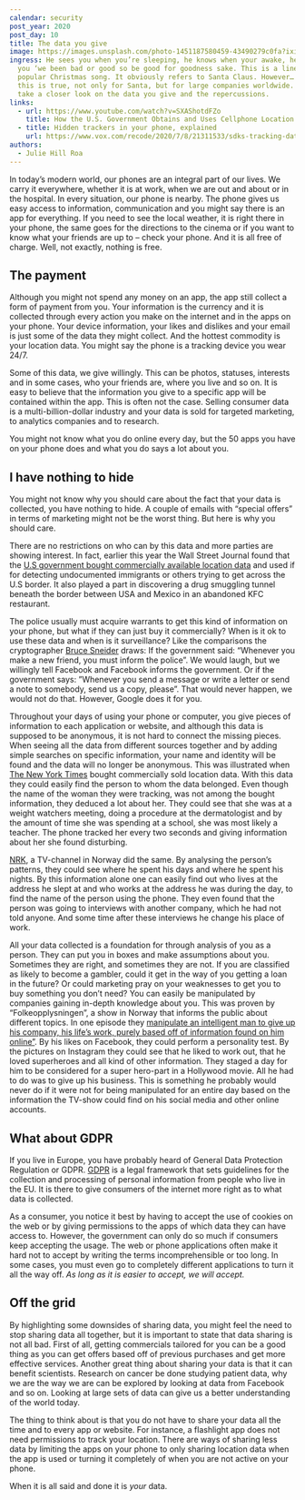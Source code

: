 ```yaml
---
calendar: security
post_year: 2020
post_day: 10
title: The data you give
image: https://images.unsplash.com/photo-1451187580459-43490279c0fa?ixid=MXwxMjA3fDB8MHxwaG90by1wYWdlfHx8fGVufDB8fHw%3D&ixlib=rb-1.2.1&auto=format&fit=crop&w=2552&q=80
ingress: He sees you when you’re sleeping, he knows when your awake, he knows if
  you ‘we been bad or good so be good for goodness sake. This is a line of a
  popular Christmas song. It obviously refers to Santa Claus. However… What if
  this is true, not only for Santa, but for large companies worldwide. We’ll
  take a closer look on the data you give and the repercussions.
links:
  - url: https://www.youtube.com/watch?v=SXAShotdFZo
    title: How the U.S. Government Obtains and Uses Cellphone Location Data
  - title: Hidden trackers in your phone, explained
    url: https://www.vox.com/recode/2020/7/8/21311533/sdks-tracking-data-location
authors:
  - Julie Hill Roa
---
```

In today’s modern world, our phones are an integral part of our lives. We carry it everywhere, whether it is at work, when we are out and about or in the hospital. In every situation, our phone is nearby. The phone gives us easy access to information, communication and you might say there is an app for everything. If you need to see the local weather, it is right there in your phone, the same goes for the directions to the cinema or if you want to know what your friends are up to – check your phone. And it is all free of charge. Well, not exactly, nothing is free.

## The payment

Although you might not spend any money on an app, the app still collect a form of payment from you. Your information is the currency and it is collected through every action you make on the internet and in the apps on your phone. Your device information, your likes and dislikes and your email is just some of the data they might collect. And the hottest commodity is your location data. You might say the phone is a tracking device you wear 24/7.

Some of this data, we give willingly. This can be photos, statuses, interests and in some cases, who your friends are, where you live and so on. It is easy to believe that the information you give to a specific app will be contained within the app. This is often not the case. Selling consumer data is a multi-billion-dollar industry and your data is sold for targeted marketing, to analytics companies and to research. 

You might not know what you do online every day, but the 50 apps you have on your phone does and what you do says a lot about you.

## I have nothing to hide

You might not know why you should care about the fact that your data is collected, you have nothing to hide. A couple of emails with “special offers” in terms of marketing might not be the worst thing. But here is why you should care. 

There are no restrictions on who can by this data and more parties are showing interest. In fact, earlier this year the Wall Street Journal found that the [U.S government bought commercially available location data](https://www.wsj.com/articles/federal-agencies-use-cellphone-location-data-for-immigration-enforcement-11581078600) and used if for detecting undocumented immigrants or others trying to get across the U.S border. It also played a part in discovering a drug smuggling tunnel beneath the border between USA and Mexico in an abandoned KFC restaurant. 

The police usually must acquire warrants to get this kind of information on your phone, but what if they can just buy it commercially? When is it ok to use these data and when is it surveillance? Like the comparisons the cryptographer [Bruce Sneider](https://privacy-pc.com/interviews/bruce-schneier-nsa-is-wasteful-and-dangerous.html) draws: If the government said: “Whenever you make a new friend, you must inform the police”. We would laugh, but we willingly tell Facebook and Facebook informs the government. Or if the government says: ”Whenever you send a message or write a letter or send a note to somebody, send us a copy, please”. That would never happen, we would not do that. However, Google does it for you.

Throughout your days of using your phone or computer, you give pieces of information to each application or website, and although this data is supposed to be anonymous, it is not hard to connect the missing pieces. When seeing all the data from different sources together and by adding simple searches on specific information, your name and identity will be found and the data will no longer be anonymous. This was illustrated when [The New York Times]( https://www.nytimes.com/interactive/2018/12/10/business/location-data-privacy-apps.html) bought commercially sold location data. With this data they could easily find the person to whom the data belonged. Even though the name of the woman they were tracking, was not among the bought information, they deduced a lot about her. They could see that she was at a weight watchers meeting, doing a procedure at the dermatologist and by the amount of time she was spending at a school, she was most likely a teacher. The phone tracked her every two seconds and giving information about her she found disturbing.

[NRK](https://www.nrk.no/norge/xl/avslort-av-mobilen-1.14911685), a TV-channel in Norway did the same. By analysing the person’s patterns, they could see where he spent his days and where he spent his nights. By this information alone one can easily find out who lives at the address he slept at and who works at the address he was during the day, to find the name of the person using the phone. They even found that the person was going to interviews with another company, which he had not told anyone. And some time after these interviews he change his place of work.

All your data collected is a foundation for through analysis of you as a person. They can put you in boxes and make assumptions about you. Sometimes they are right, and sometimes they are not. If you are classified as likely to become a gambler, could it get in the way of you getting a loan in the future? Or could marketing pray on your weaknesses to get you to buy something you don’t need? You can easily be manipulated by companies gaining in-depth knowledge about you. This was proven by “Folkeopplysningen”, a show in Norway that informs the public about different topics. In one episode they [manipulate an intelligent man to give up his company, his life’s work, purely based off of information found on him online”](https://www.nrk.no/dokumentar/xl/ble-manipulert-etter-nrk-spionering-pa-hans-digitale-liv-1.14759796). By his likes on Facebook, they could perform a personality test. By the pictures on Instagram they could see that he liked to work out, that he loved superheroes and all kind of other information. They staged a day for him to be considered for a super hero-part in a Hollywood movie. All he had to do was to give up his business. This is something he probably would never do if it were not for being manipulated for an entire day based on the information the TV-show could find on his social media and other online accounts.


## What about GDPR

If you live in Europe, you have probably heard of General Data Protection Regulation or GDPR. [GDPR](https://www.investopedia.com/terms/g/general-data-protection-regulation-gdpr.asp) is a legal framework that sets guidelines for the collection and processing of personal information from people who live in the EU. It is there to give consumers of the internet more right as to what data is collected.

As a consumer, you notice it best by having to accept the use of cookies on the web or by giving permissions to the apps of which data they can have access to. However, the government can only do so much if consumers keep accepting the usage. The web or phone applications often make it hard not to accept by writing the terms incomprehensible or too long. In some cases, you must even go to completely different applications to turn it all the way off. *As long as it is easier to accept, we will accept.* 

## Off the grid

By highlighting some downsides of sharing data, you might feel the need to stop sharing data all together, but it is important to state that data sharing is not all bad. First of all, getting commercials tailored for you can be a good thing as you can get offers based off of previous purchases and get more effective services. Another great thing about sharing your data is that it can benefit scientists. Research on cancer be done studying patient data, why we are the way we are can be explored by looking at data from Facebook and so on. Looking at large sets of data can give us a better understanding of the world today.

The thing to think about is that you do not have to share your data all the time and to every app or website. For instance, a flashlight app does not need permissions to track your location. There are ways of sharing less data by limiting the apps on your phone to only sharing location data when the app is used or turning it completely of when you are not active on your phone. 

When it is all said and done it is *your* data.